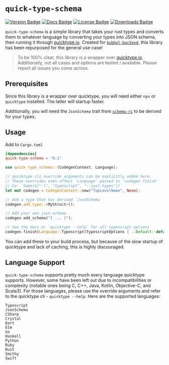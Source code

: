 # `quick-type-schema`

[![Version Badge](https://img.shields.io/crates/v/quick-type-schema)](https://crates.io/crates/quick-type-schema)
[![Docs Badge](https://img.shields.io/docsrs/quick-type-schema/latest)](https://docs.rs/quick-type-schema/latest/quick-type-schema/)
[![License Badge](https://img.shields.io/crates/l/quick-type-schema)](LICENSE)
[![Downloads Badge](https://img.shields.io/crates/d/quick-type-schema)](https://crates.io/crates/quick-type-schema)

`quick-type-schema` is a simple library that takes your rust types and converts them to whatever language by converting your types into JSON schema, then running it through [quicktype.io](quicktype.io).
Created for [`bubbel-backend`](https://github.com/joinbubbel/bubbel-backend), this library has been repurposed for the general use case!

> To be 100% clear, this library is a wrapper over [quicktype.io](quicktype.io).
> Additionally, not all cases and options are tested / available.
> Please report all issues you come across.

## Prerequisites

Since this library is a wrapper over quicktype, you will need either `npx` or `quicktype` installed.
The latter will startup faster.

Additionally, you will need the `JsonSchema` trait from [`schema-rs`](https://github.com/GREsau/schemars)
to be derived for your types.

## Usage

Add to `Cargo.toml`

```toml
[dependencies]
quick-type-schema = "0.1"
```

```rust
use quick_type_schema::{CodegenContext, Language};

// quicktype cli override arguments can be explicitly added here.
// These overrides even affect `Language` passed in `codegen.finish`
// Ex: `Some(&["-l", "typescript", "--just-types"])`
let mut codegen = CodegenContext::new("TopLevelName", None);

// Add a type that has derived `JsonSchema`
codegen.add_type::<MyStruct>();

// Add your own json schema
codegen.add_schema("{ ... }");

// See the docs or `quicktype --help` for all typescript options
codegen.finish(Language::Typescript(TypescriptOptions { ..Default::default() }));
```

You can add these to your build process, but because of the slow startup of quicktype and lack of caching, this is highly discouraged.

## Language Support

`quick-type-schema` supports pretty much every language quicktype supports.
However, some have been left out due to incompatibilities or complexity (notable ones being C, C++, Java, Kotlin, Objective-C, and Scala3).
For those languages, please use the override arguments and refer to the quicktype cli - `quicktype --help`.
Here are the supported languages:

```
Typescript
JsonSchema
CSharp
Crystal
Dart
Elm
Go
Haskell
Python
Ruby
Rust
Smithy
Swift
```
